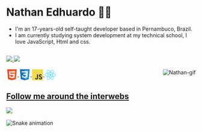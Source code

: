 
# Nathan Edhuardo :man_technologist:

- I'm an 17-years-old self-taught developer based in Pernambuco, Brazil.
- I am currently studying system development at my technical school, I love JavaScript, Html and css.

##
 <div>
  <a href="https://github.com/Sharkyer1">
  <img height="180em" src="https://github-readme-stats.vercel.app/api?username=Sharkyer1&show_icons=true&theme=dark&include_all_commits=true&count_private=true"/>
  <img height="180em" src="https://github-readme-stats.vercel.app/api/top-langs/?username=Sharkyer1&layout=compact&langs_count=16&theme=dark"/> 
 </div>
 <div style="display: inline_block"><br>
  <img align="center" alt="Nathan-HTML" Height="30" widht="40" src="https://raw.githubusercontent.com/devicons/devicon/master/icons/html5/html5-original.svg">
  <img align="center" alt="Nathan-CSS" Height="30" widht="40" src="https://raw.githubusercontent.com/devicons/devicon/master/icons/css3/css3-original.svg">
  <img align="center" alt="Nathan-JS" Height="30" widht="40" src="https://raw.githubusercontent.com/devicons/devicon/master/icons/javascript/javascript-original.svg">
  <img align="center" alt="Nathan-JS" Height="30" widht="40" src="https://raw.githubusercontent.com/devicons/devicon/master/icons/react/react-original.svg">
  <img align="right" alt="Nathan-gif" Height="150" src="https://64.media.tumblr.com/9973f2fc1ab8a6bf5388fa64951b58b9/tumblr_o2yr6fzeoA1toeirko1_500.gifv"
  </div>
  
## Follow me around the interwebs
  <div>
    <a href="https://twitter.com/Sharkyer1" target="_blank"><img src="https://img.shields.io/badge/Twitter-1DA1F2?style=for-the-badge&logo=twitter&logoColor=white" target="_blank"></a>
   
   ![Snake animation](https://github.com/sharkyer1/sharkyer1/blob/output/github-contribution-grid-snake.svg)
  
  </div>

 
